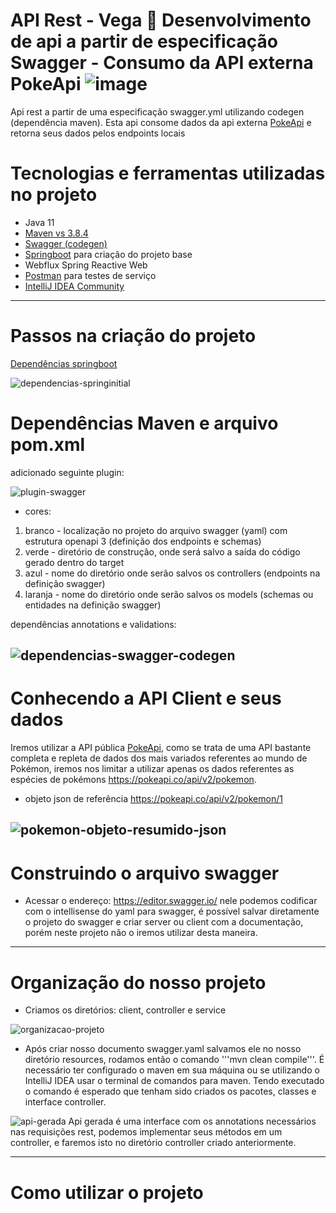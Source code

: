 # API Rest - Vega 🤖 Desenvolvimento de api a partir de especificação Swagger - Consumo da API externa PokeApi ![image](https://user-images.githubusercontent.com/83174570/150138733-b2631662-f52a-4913-9d01-d58b70d268e9.png)

Api rest a partir de uma especificação swagger.yml utilizando codegen (dependência maven).
Esta api consome dados da api externa [PokeApi](https://pokeapi.co/docs/v2) e retorna seus dados pelos endpoints locais

# Tecnologias e ferramentas utilizadas no projeto
- Java 11
- [Maven vs 3.8.4](https://maven.apache.org/download.cgi)
- [Swagger (codegen)](https://swagger.io/docs/open-source-tools/swagger-codegen/)
- [Springboot](https://start.spring.io/) para criação do projeto base
- Webflux Spring Reactive Web
- [Postman](https://www.postman.com/) para testes de serviço
- [IntelliJ IDEA Community](https://www.jetbrains.com/pt-br/idea/download/)
---
# Passos na criação do projeto
[Dependências springboot](https://start.spring.io/)

![dependencias-springinitial](https://user-images.githubusercontent.com/83174570/150145540-ce79653a-be87-41f1-a169-072b6c459054.png)

# Dependências Maven e arquivo pom.xml
adicionado seguinte plugin:

![plugin-swagger](https://user-images.githubusercontent.com/83174570/150149260-a8a6fba6-537c-4bc2-9b1f-d69567fa79d4.png)
- cores:
1. branco - localização no projeto do arquivo swagger (yaml) com estrutura openapi 3 (definição dos endpoints e schemas)
2. verde - diretório de construção, onde será salvo a saída do código gerado dentro do target
3. azul - nome do diretório onde serão salvos os controllers (endpoints na definição swagger)
4. laranja - nome do diretório onde serão salvos os models (schemas ou entidades na definição swagger)

dependências annotations e validations:

![dependencias-swagger-codegen](https://user-images.githubusercontent.com/83174570/150150750-77967fc6-47db-4208-ab20-1bcc7234bf26.png)
---
# Conhecendo a API Client e seus dados
Iremos utilizar a API pública [PokeApi](https://pokeapi.co/api/v2), como se trata de uma API bastante completa e repleta de dados dos mais variados referentes ao mundo de Pokémon, iremos nos limitar a utilizar apenas os dados referentes as espécies de pokémons https://pokeapi.co/api/v2/pokemon.
- objeto json de referência https://pokeapi.co/api/v2/pokemon/1

![pokemon-objeto-resumido-json](https://user-images.githubusercontent.com/83174570/150155471-69654599-650b-4269-ac03-36f8b59c6bb9.png)
---
# Construindo o arquivo swagger


- Acessar o endereço: https://editor.swagger.io/ nele podemos codificar com o intellisense do yaml para swagger, é possível salvar diretamente o projeto do swagger e criar server ou client com a documentação, porém neste projeto não o iremos utilizar desta maneira.
---
# Organização do nosso projeto
- Criamos os diretórios: client, controller e service

![organizacao-projeto](https://user-images.githubusercontent.com/83174570/150166643-da6736ec-264b-42b7-a4f0-d8bc3d900138.png)

- Após criar nosso documento swagger.yaml salvamos ele no nosso diretório resources, rodamos então o comando '''mvn clean compile'''. É necessário ter configurado o maven em sua máquina ou se utilizando o IntelliJ IDEA usar o terminal de comandos para maven. Tendo executado o comando é esperado que tenham sido criados os pacotes, classes e interface controller.

![api-gerada](https://user-images.githubusercontent.com/83174570/150184487-bb2c2bd1-331c-451e-a1b4-582a40aecdd0.png)
Api gerada é uma interface com os annotations necessários nas requisições rest, podemos implementar seus métodos em um controller, e faremos isto no diretório controller criado anteriormente.

---
# Como utilizar o projeto
